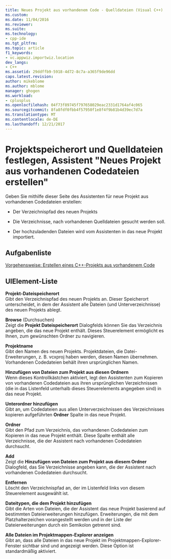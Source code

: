 ```yaml
---
title: Neues Projekt aus vorhandenem Code - Quelldateien (Visual C++) | Microsoft Docs
ms.custom: 
ms.date: 11/04/2016
ms.reviewer: 
ms.suite: 
ms.technology:
- cpp-ide
ms.tgt_pltfrm: 
ms.topic: article
f1_keywords:
- vc.appwiz.importwiz.location
dev_langs:
- C++
ms.assetid: 29ddffb9-5918-4d72-8c7a-a365f9de96dd
caps.latest.revision: 
author: mikeblome
ms.author: mblome
manager: ghogen
ms.workload:
- cplusplus
ms.openlocfilehash: 04f73f89745f797658029eac2331d1764af4c065
ms.sourcegitcommit: 8fa8fdf0fbb4f57950f1e8f4f9b81b4d39ec7d7a
ms.translationtype: MT
ms.contentlocale: de-DE
ms.lasthandoff: 12/21/2017
---
```

# <a name="specify-project-location-and-source-files-create-new-project-from-existing-code-files-wizard"></a>Projektspeicherort und Quelldateien festlegen, Assistent "Neues Projekt aus vorhandenen Codedateien erstellen"
Geben Sie mithilfe dieser Seite des Assistenten für neue Projekt aus vorhandenen Codedateien erstellen:  
  
-   Der Verzeichnispfad des neuen Projekts  
  
-   Die Verzeichnisse, nach vorhandenen Quelldateien gesucht werden soll.  
  
-   Der hochzuladenden Dateien wird vom Assistenten in das neue Projekt importiert.  
  
## <a name="task-list"></a>Aufgabenliste  
 [Vorgehensweise: Erstellen eines C++-Projekts aus vorhandenem Code](../ide/how-to-create-a-cpp-project-from-existing-code.md)  
  
## <a name="uielement-list"></a>UIElement-Liste  
 **Projekt-Dateispeicherort**  
 Gibt den Verzeichnispfad des neuen Projekts an. Dieser Speicherort unterscheidet, in dem der Assistent alle Dateien (und Unterverzeichnisse) des neuen Projekts ablegt.  
  
 **Browse** (Durchsuchen)  
 Zeigt die **Projekt Dateispeicherort** Dialogfelds können Sie das Verzeichnis angeben, die das neue Projekt enthält. Dieses Steuerelement ermöglicht es Ihnen, zum gewünschten Ordner zu navigieren.  
  
 **Projektname**  
 Gibt den Namen des neuen Projekts. Projektdateien, die Datei-Erweiterungen, z. B. vcxproj haben werden, diesen Namen übernehmen. Vorhandenen Codedateien behält ihren ursprünglichen Namen.  
  
 **Hinzufügen von Dateien zum Projekt aus diesen Ordnern**  
 Wenn dieses Kontrollkästchen aktiviert, legt den Assistenten zum Kopieren von vorhandenen Codedateien aus ihren ursprünglichen Verzeichnissen (die in das Listenfeld unterhalb dieses Steuerelements angegeben sind) in das neue Projekt.  
  
 **Unterordner hinzufügen**  
 Gibt an, um Codedateien aus allen Unterverzeichnissen des Verzeichnisses kopieren aufgeführten **Ordner** Spalte in das neue Projekt.  
  
 **Ordner**  
 Gibt den Pfad zum Verzeichnis, das vorhandenen Codedateien zum Kopieren in das neue Projekt enthält. Diese Spalte enthält alle Verzeichnisse, die der Assistent nach vorhandenen Codedateien durchsucht.  
  
 **Add**  
 Zeigt die **Hinzufügen von Dateien zum Projekt aus diesem Ordner** Dialogfeld, das Sie Verzeichnisse angeben kann, die der Assistent nach vorhandenen Codedateien durchsucht.  
  
 **Entfernen**  
 Löscht den Verzeichnispfad an, der im Listenfeld links von diesem Steuerelement ausgewählt ist.  
  
 **Dateitypen, die dem Projekt hinzufügen**  
 Gibt die Arten von Dateien, die der Assistent das neue Projekt basierend auf bestimmten Dateierweiterungen hinzufügen. Erweiterungen, die mit dem Platzhalterzeichen vorangestellt werden und in der Liste der Dateierweiterungen durch ein Semikolon getrennt sind.  
  
 **Alle Dateien im Projektmappen-Explorer anzeigen**  
 Gibt an, dass alle Dateien in das neue Projekt im Projektmappen-Explorer-Fenster sichtbar sind und angezeigt werden. Diese Option ist standardmäßig aktiviert.